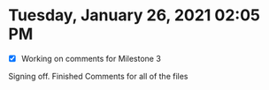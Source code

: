 # Tuesday, January 26, 2021 02:05 PM
- [x] Working on comments for Milestone 3

Signing off. Finished Comments for all of the files